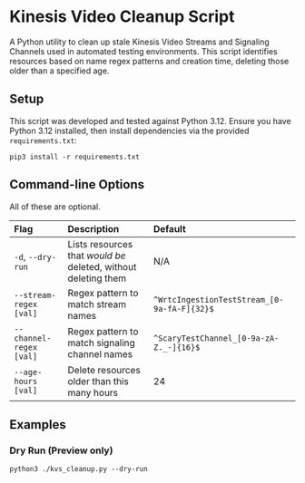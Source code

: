 # Kinesis Video Cleanup Script

A Python utility to clean up stale Kinesis Video Streams and Signaling Channels used in automated testing environments.
This script identifies resources based on name regex patterns and creation time, deleting those older than a specified age.

## Setup

This script was developed and tested against Python 3.12.
Ensure you have Python 3.12 installed, then install dependencies via the provided `requirements.txt`:

```shell
pip3 install -r requirements.txt
```

## Command-line Options

All of these are optional.

| Flag                    | Description                                                    | Default                                     |
|:------------------------|:---------------------------------------------------------------|:--------------------------------------------|
| `-d`, `--dry-run`       | Lists resources that *would be* deleted, without deleting them | N/A                                         |
| `--stream-regex [val]`  | Regex pattern to match stream names                            | `^WrtcIngestionTestStream_[0-9a-fA-F]{32}$` |
| `--channel-regex [val]` | Regex pattern to match signaling channel names                 | `^ScaryTestChannel_[0-9a-zA-Z._-]{16}$`     |
| `--age-hours [val]`     | Delete resources older than this many hours                    | 24                                          |

## Examples

### Dry Run (Preview only)

```shell
python3 ./kvs_cleanup.py --dry-run
```
